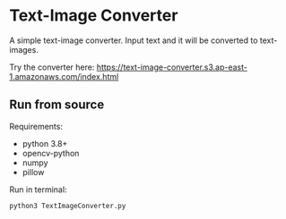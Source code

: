 # Text-Image Converter
A simple text-image converter.
Input text and it will be converted to text-images.

Try the converter here: https://text-image-converter.s3.ap-east-1.amazonaws.com/index.html

## Run from source

Requirements:
* python 3.8+
* opencv-python
* numpy
* pillow

Run in terminal:
```console
python3 TextImageConverter.py
```



